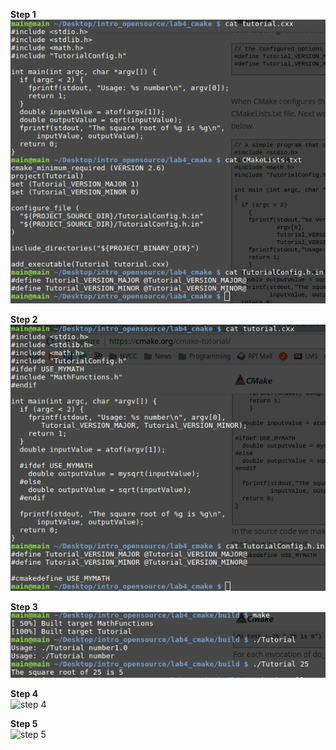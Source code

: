 **Step 1**<br>
![step 1](screenshot-area-2017-02-09-174146.png)

**Step 2**<br>
![step 2](screenshot-area-2017-02-10-122821.png)

**Step 3**<br>
![step 3](screenshot-area-2017-02-10-141719.png)

**Step 4**<br>
![step 4]()

**Step 5**<br>
![step 5]()
